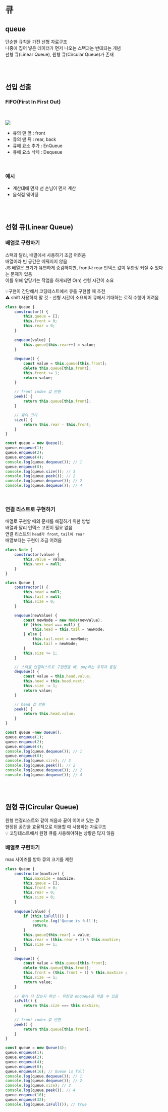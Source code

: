 # 큐

## queue

단순한 규칙을 가진 선형 자료구조    
나중에 집어 넣은 데이터가 먼저 나오는 스택과는 반대되는 개념  
선형 큐(Linear Queue), 원형 큐(Circular Queue)가 존재 

<br><br>

## 선입 선출

### FIFO(First In First Out)

<br>

![](../Images/큐.png)

* 큐의 맨 앞 : front 
* 큐의 맨 뒤 : rear, back
* 큐에 요소 추가 : EnQueue
* 큐에 요소 삭제 : Dequeue

<br>

### 예시
* 계산대에 먼저 선 손님이 먼저 계산
* 음식점 웨이팅

<br><br>

## 선형 큐(Linear Queue)

### 배열로 구현하기

스택과 달리, 배열에서 사용하기 조금 어려움  
배열이라 빈 공간은 메꿔지지 않음  
JS 배열은 크기가 유연하게 증감하지만, front나 rear 인덱스 값이 무한정 커질 수 있다는 문제가 있음  
이를 위해 앞당기는 작업을 하게되면 O(n) 선형 시간이 소요  

💡구현이 간단해서 코딩테스트에서 큐를 구현할 때 추천  
⚠️ shift 사용하지 말 것 - 선형 시간이 소요되어 큐에서 기대하는 로직 수행이 어려움  

```js
class Queue {
    constructor() {
        this.queue = [];
        this.front = 0;
        this.rear = 0;
    }
    
    enqueue(value) {
        this.queue[this.rear++] = value;
    }
    
    dequeue() {
        const value = this.queue[this.front];
        delete this.queue[this.front];
        this.front += 1;
        return value;
    }
    
    // front index 값 반환
    peek() {  
        return this.queue[this.front];
    }

    // 큐의 크기 
    size() {
        return this.rear - this.front;
    }
}

const queue = new Queue();
queue.enqueue(1);
queue.enqueue(2);
queue.enqueue(4);
console.log(queue.dequeue()); // 1
queue.enqueue(8);
console.log(queue.size()); // 3
console.log(queue.peek()); // 2
console.log(queue.dequeue()); // 2
console.log(queue.dequeue()); // 4
```

<br>

### 연결 리스트로 구현하기

배열로 구현할 때의 문제를 해결하기 위한 방법  
배열과 달리 인덱스 고민이 필요 없음  
연결 리스트의 `head가 front`, `tail이 rear`  
배열보다는 구현이 조금 어려움  

```js
class Node {
    constructor(value) {
        this.value = value;
        this.next = null;
    }
}

class Queue {
    constructor() {
        this.head = null;
        this.tail = null;
        this.size = 0;
    }

    enqueue(newValue) {
        const newNode = new Node(newValue);
        if (this.head === null) {
            this.head = this.tail = newNode;
        } else {
            this.tail.next = newNode;
            this.tail = newNode;
        }
        this.size += 1;
    }

    // 스택을 연결리스트로 구현했을 때, pop하는 로직과 동일 
    dequeue() {
        const value = this.head.value;
        this.head = this.head.next;
        this.size -= 1;
        return value;
    }

    // head 값 반환
    peek() {
        return this.head.value;
    }
}

const queue =new Queue();
queue.enqueue(1);
queue.enqueue(2);
queue.enqueue(4);
console.log(queue.dequeue()); // 1
queue.enqueue(8);
console.log(queue.size); // 3
console.log(queue.peek()); // 2
console.log(queue.dequeue()); // 2
console.log(queue.dequeue()); // 4
```

<br><br>

## 원형 큐(Circular Queue)

원형 연결리스트와 같이 처음과 끝이 이어져 있는 큐  
한정된 공간을 효율적으로 이용할 때 사용하는 자료구조  
💡 코딩테스트에서 원형 큐를 사용해야하는 상황은 많지 않음  

### 배열로 구현하기

max 사이즈를 받아 큐의 크기를 제한   

```js
class Queue {
    constructor(maxSize) {
        this.maxSize = maxSize;
        this.queue = [];
        this.front = 0;
        this.rear = 0;
        this.size = 0;
    }
    
    enqueue(value) {
        if (this.isFull()) {
            console.log('Queue is full');
            return;
        }
        this.queue[this.rear] = value;
        this.rear = (this.rear + 1) % this.maxSize;
        this.size += 1;
    }
    
    dequeue() {
        const value = this.queue[this.front];
        delete this.queue[this.front];
        this.front = (this.front + 1) % this.maxSize ;
        this.size -= 1;
        return value;
    }
    
    // 큐가 다 찼는지 확인 - 무한정 enqueue를 막을 수 있음    
    isFull() {
        return this.size === this.maxSize;
    }
    
    // front index 값 반환
    peek() {  
        return this.queue[this.front];
    }
}

const queue = new Queue(4);
queue.enqueue(1);
queue.enqueue(2);
queue.enqueue(4);
queue.enqueue(8);
queue.enqueue(16); // Queue is full
console.log(queue.dequeue()); // 1
console.log(queue.dequeue()); // 2
console.log(queue.size); // 2
console.log(queue.peek()); // 4
queue.enqueue(16);
queue.enqueue(32);
console.log(queue.isFull()); // true
```
